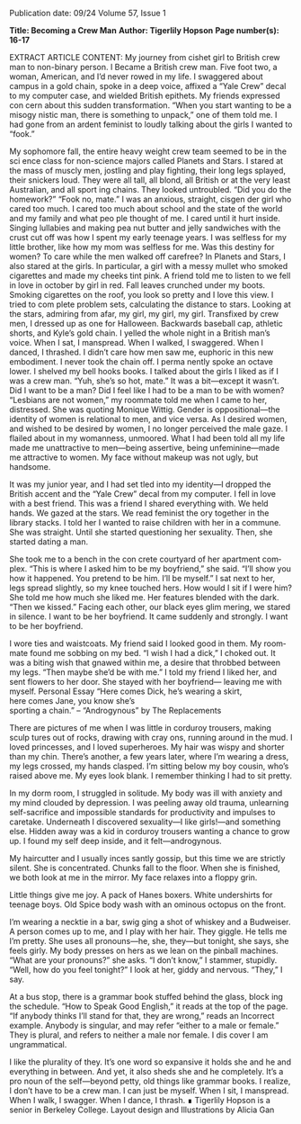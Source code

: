Publication date: 09/24
Volume 57, Issue 1

**Title: Becoming a Crew Man**
**Author: Tigerlily Hopson**
**Page number(s): 16-17**

EXTRACT ARTICLE CONTENT:
My journey from cishet girl to British crew man to non-binary person. 
I
Became a British crew man. Five 
foot two, a woman, American, and I’d 
never rowed in my life. I swaggered 
about campus in a gold chain, spoke in 
a deep voice, affixed a “Yale Crew” decal 
to my computer case, and wielded British 
epithets. My friends expressed con­
cern about this sudden transformation. 
“When you start wanting to be a misogy­
nistic man, there is something to unpack,” 
one of them told me. I had gone from an 
ardent feminist to loudly talking about 
the girls I wanted to “fook.” 

My sophomore fall, the entire heavy­
weight crew team seemed to be in the sci­
ence class for non-science majors called 
Planets and Stars. I stared at the mass of 
muscly men, jostling and play fighting, 
their long legs splayed, their snickers loud. 
They were all tall, all blond, all British or 
at the very least Australian, and all sport­
ing chains. They looked untroubled. “Did 
you do the homework?” “Fook no, mate.” 
I was an anxious, straight, cisgen­
der girl who cared too much. I cared 
too much about school and the state of 
the world and my family and what peo­
ple thought of me. I cared until it hurt 
inside. Singing lullabies and making pea­
nut butter and jelly sandwiches with the 
crust cut off was how I spent my early 
teenage years. I was selfless for my little 
brother, like how my mom was selfless for 
me. Was this destiny for women? To care 
while the men walked off carefree?
In Planets and Stars, I also stared at 
the girls. In particular, a girl with a messy 
mullet who smoked cigarettes and made 
my cheeks tint pink. A friend told me to 
listen to we fell in love in october by girl in 
red. Fall leaves crunched under my boots. 
Smoking cigarettes on the roof, you look so 
pretty and I love this view. I tried to com­
plete problem sets, calculating the distance 
to stars. Looking at the stars, admiring from 
afar, my girl, my girl, my girl.
Transfixed by crew men, I dressed up 
as one for Halloween. Backwards baseball 
cap, athletic shorts, and Kyle’s gold chain. 
I yelled the whole night in a British man’s 
voice. When I sat, I manspread. When I 
walked, I swaggered. When I danced, I 
thrashed. I didn’t care how men saw me, 
euphoric in this new embodiment.
I never took the chain off. I perma­
nently spoke an octave lower. I shelved 
my bell hooks books. I talked about the 
girls I liked as if I was a crew man. “Yuh, 
she’s so hot, mate.” 
It was a bit—except it wasn’t. Did I 
want to be a man? Did I feel like I had to 
be a man to be with women? “Lesbians 
are not women,” my roommate told me 
when I came to her, distressed. She was 
quoting Monique Wittig. Gender is 
oppositional—the identity of women 
is relational to men, and vice versa. As I 
desired women, and wished to be desired 
by women, I no longer perceived the male 
gaze. I flailed about in my womanness, 
unmoored. What I had been told all my 
life made me unattractive to men—being 
assertive, being unfeminine—made me 
attractive to women. My face without 
makeup was not ugly, but handsome. 

It was my junior year, and I had set­
tled into my identity—I dropped the 
British accent and the “Yale Crew” decal 
from my computer. I fell in love with a 
best friend. This was a friend I shared 
everything with. We held hands. We 
gazed at the stars. We read feminist the­
ory together in the library stacks. I told 
her I wanted to raise children with her in 
a commune. She was straight. Until she 
started questioning her sexuality. Then, 
she started dating a man. 

She took me to a bench in the con­
crete courtyard of her apartment com­
plex. “This is where I asked him to be my 
boyfriend,” she said. “I’ll show you how 
it happened. You pretend to be him. I’ll 
be myself.” I sat next to her, legs spread 
slightly, so my knee touched hers. How 
would I sit if I were him? She told me 
how much she liked me. Her features 
blended with the dark. “Then we kissed.” 
Facing each other, our black eyes glim­
mering, we stared in silence. I want to 
be her boyfriend. It came suddenly and 
strongly. I want to be her boyfriend. 

I wore ties and waistcoats. My friend 
said I looked good in them. My room­
mate found me sobbing on my bed. “I 
wish I had a dick,” I choked out. It was 
a biting wish that gnawed within me, a 
desire that throbbed between my legs. 
“Then maybe she’d be with me.” I told 
my friend I liked her, and sent flowers to 
her door. She stayed with her boyfriend—
leaving me with myself.
Personal Essay
“Here comes Dick, he’s wearing a skirt,                                                                                  
here comes Jane, you know she’s    
sporting a chain.” 
– “Androgynous” by The Replacements 


There are pictures of me when I was 
little in corduroy trousers, making sculp­
tures out of rocks, drawing with cray­
ons, running around in the mud. I loved 
princesses, and I loved superheroes. My 
hair was wispy and shorter than my chin. 
There’s another, a few years later, where I’m 
wearing a dress, my legs crossed, my hands 
clasped. I’m sitting below my boy cousin, 
who’s raised above me. My eyes look blank. 
I remember thinking I had to sit pretty. 

In my dorm room, I struggled in 
solitude. My body was ill with anxiety 
and my mind clouded by depression. I 
was peeling away old trauma, unlearning 
self-sacrifice and impossible standards 
for productivity and impulses to caretake. 
Underneath I discovered sexuality—I like 
girls!—and something else. Hidden away 
was a kid in corduroy trousers wanting a 
chance to grow up. I found my self deep 
inside, and it felt—androgynous. 

My haircutter and I usually inces­
santly gossip, but this time we are strictly 
silent. She is concentrated. Chunks fall to 
the floor. When she is finished, we both 
look at me in the mirror. My face relaxes 
into a floppy grin. 

Little things give me joy. A pack of 
Hanes boxers. White undershirts for 
teenage boys. Old Spice body wash with 
an ominous octopus on the front. 

I’m wearing a necktie in a bar, swig­
ging a shot of whiskey and a Budweiser. 
A person comes up to me, and I play 
with her hair. They giggle. He tells me 
I’m pretty. She uses all pronouns—he, 
she, they—but tonight, she says, she feels 
girly. My body presses on hers as we lean 
on the pinball machines. “What are your 
pronouns?” she asks. “I don’t know,” I 
stammer, stupidly. “Well, how do you feel 
tonight?” I look at her, giddy and nervous. 
“They,” I say. 

At a bus stop, there is a grammar 
book stuffed behind the glass, block­
ing the schedule. “How to Speak Good 
English,” it reads at the top of the page. 
“If anybody thinks I’ll stand for that, they 
are wrong,” reads an Incorrect example. 
Anybody is singular, and may refer “either 
to a male or female.” They is plural, and 
refers to neither a male nor female. I dis­
cover I am ungrammatical. 

I like the plurality of they. It’s one 
word so expansive it holds she and he and 
everything in between. And yet, it also 
sheds she and he completely. It’s a pro­
noun of the self—beyond petty, old things 
like grammar books. I realize, I don’t have 
to be a crew man. I can just be myself. 
When I sit, I manspread. When I walk, I 
swagger. When I dance, I thrash. ∎
Tigerlily Hopson is a senior in 
Berkeley College.
Layout design and Illustrations by Alicia Gan